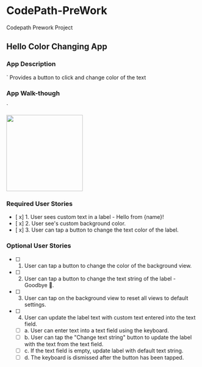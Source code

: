# CodePath-PreWork
Codepath Prework Project
## Hello Color Changing App

### App Description
` Provides a button to click and change color of the text

### App Walk-though
`

<img src="http://g.recordit.co/zxi0OErJXF.gif" width=200><br>



### Required User Stories
- [ x] 1. User sees custom text in a label - Hello from {name}!
- [ x] 2. User see's custom background color.
- [ x] 3. User can tap a button to change the text color of the label.

### Optional User Stories
- [ ] 1. User can tap a button to change the color of the background view.
- [ ] 2. User can tap a button to change the text string of the label - Goodbye 👋.
- [ ] 3. User can tap on the background view to reset all views to default settings.
- [ ] 4. User can update the label text with custom text entered into the text field.
   - [ ] a. User can enter text into a text field using the keyboard.
   - [ ] b. User can tap the "Change text string" button to update the label with the text from the text field.
   - [ ] c. If the text field is empty, update label with default text string.
   - [ ] d. The keyboard is dismissed after the button has been tapped.
